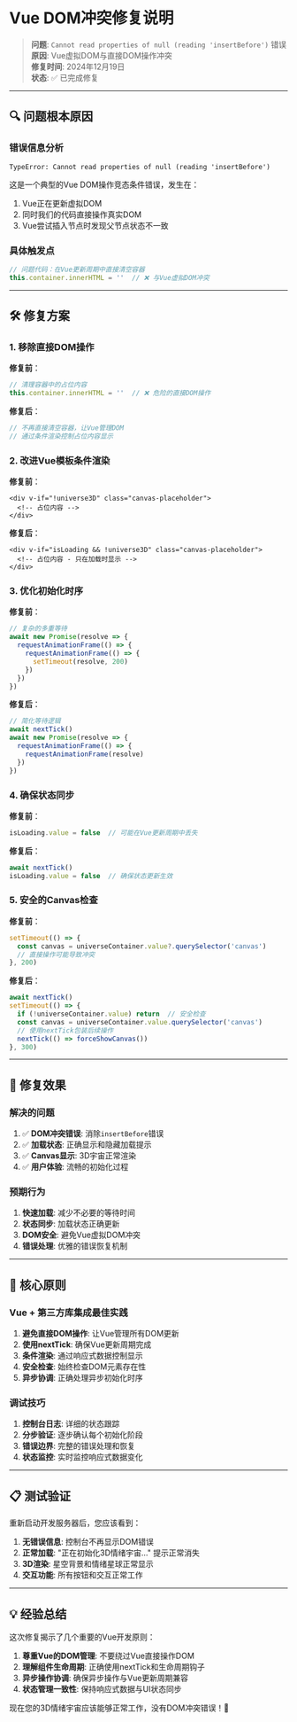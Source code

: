 # Vue DOM冲突修复说明

> **问题**: `Cannot read properties of null (reading 'insertBefore')` 错误  
> **原因**: Vue虚拟DOM与直接DOM操作冲突  
> **修复时间**: 2024年12月19日  
> **状态**: ✅ 已完成修复  

---

## 🔍 问题根本原因

### 错误信息分析
```
TypeError: Cannot read properties of null (reading 'insertBefore')
```

这是一个典型的Vue DOM操作竞态条件错误，发生在：
1. Vue正在更新虚拟DOM
2. 同时我们的代码直接操作真实DOM
3. Vue尝试插入节点时发现父节点状态不一致

### 具体触发点
```javascript
// 问题代码：在Vue更新周期中直接清空容器
this.container.innerHTML = ''  // ❌ 与Vue虚拟DOM冲突
```

---

## 🛠️ 修复方案

### 1. 移除直接DOM操作
**修复前**：
```javascript
// 清理容器中的占位内容
this.container.innerHTML = ''  // ❌ 危险的直接DOM操作
```

**修复后**：
```javascript
// 不再直接清空容器，让Vue管理DOM
// 通过条件渲染控制占位内容显示
```

### 2. 改进Vue模板条件渲染
**修复前**：
```vue
<div v-if="!universe3D" class="canvas-placeholder">
  <!-- 占位内容 -->
</div>
```

**修复后**：
```vue
<div v-if="isLoading && !universe3D" class="canvas-placeholder">
  <!-- 占位内容 - 只在加载时显示 -->
</div>
```

### 3. 优化初始化时序
**修复前**：
```javascript
// 复杂的多重等待
await new Promise(resolve => {
  requestAnimationFrame(() => {
    requestAnimationFrame(() => {
      setTimeout(resolve, 200)
    })
  })
})
```

**修复后**：
```javascript
// 简化等待逻辑
await nextTick()
await new Promise(resolve => {
  requestAnimationFrame(() => {
    requestAnimationFrame(resolve)
  })
})
```

### 4. 确保状态同步
**修复前**：
```javascript
isLoading.value = false  // 可能在Vue更新周期中丢失
```

**修复后**：
```javascript
await nextTick()
isLoading.value = false  // 确保状态更新生效
```

### 5. 安全的Canvas检查
**修复前**：
```javascript
setTimeout(() => {
  const canvas = universeContainer.value?.querySelector('canvas')
  // 直接操作可能导致冲突
}, 200)
```

**修复后**：
```javascript
await nextTick()
setTimeout(() => {
  if (!universeContainer.value) return  // 安全检查
  const canvas = universeContainer.value.querySelector('canvas')
  // 使用nextTick包装后续操作
  nextTick(() => forceShowCanvas())
}, 300)
```

---

## 🎯 修复效果

### 解决的问题
1. ✅ **DOM冲突错误**: 消除`insertBefore`错误
2. ✅ **加载状态**: 正确显示和隐藏加载提示
3. ✅ **Canvas显示**: 3D宇宙正常渲染
4. ✅ **用户体验**: 流畅的初始化过程

### 预期行为
1. **快速加载**: 减少不必要的等待时间
2. **状态同步**: 加载状态正确更新
3. **DOM安全**: 避免Vue虚拟DOM冲突
4. **错误处理**: 优雅的错误恢复机制

---

## 🔧 核心原则

### Vue + 第三方库集成最佳实践
1. **避免直接DOM操作**: 让Vue管理所有DOM更新
2. **使用nextTick**: 确保Vue更新周期完成
3. **条件渲染**: 通过响应式数据控制显示
4. **安全检查**: 始终检查DOM元素存在性
5. **异步协调**: 正确处理异步初始化时序

### 调试技巧
1. **控制台日志**: 详细的状态跟踪
2. **分步验证**: 逐步确认每个初始化阶段
3. **错误边界**: 完整的错误处理和恢复
4. **状态监控**: 实时监控响应式数据变化

---

## 📋 测试验证

重新启动开发服务器后，您应该看到：

1. **无错误信息**: 控制台不再显示DOM错误
2. **正常加载**: "正在初始化3D情绪宇宙..." 提示正常消失
3. **3D渲染**: 星空背景和情绪星球正常显示
4. **交互功能**: 所有按钮和交互正常工作

---

## 💡 经验总结

这次修复揭示了几个重要的Vue开发原则：

1. **尊重Vue的DOM管理**: 不要绕过Vue直接操作DOM
2. **理解组件生命周期**: 正确使用nextTick和生命周期钩子
3. **异步操作协调**: 确保异步操作与Vue更新周期兼容
4. **状态管理一致性**: 保持响应式数据与UI状态同步

现在您的3D情绪宇宙应该能够正常工作，没有DOM冲突错误！🎉
